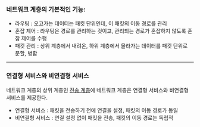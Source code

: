 ### 네트워크 계층의 기본적인 기능:
- 라우팅 : 오고가는 데이터는 패킷 단위인데, 이 패킷의 이동 경로를 관리
- 혼잡 제어 : 라우팅은 경로를 관리하는 것이고, 관리되는 경로가 혼잡하지 않도록 혼잡 제어를 수행
- 패킷 관리 : 상위 계층에서 내려온, 하위 계층에서 올라가는 데이터를 패킷 단위로 분할, 병합

---
### 연결형 서비스와 비연결형 서비스
네트워크 계층의 상위 계층인 [전송 계층](ip-transport_layer)에 네트워크 계층은 연결형 서비스와 비연결형 서비스를 제공한다.
- 연결형 서비스 : 패킷을 전송하기 전에 연결을 설정, 패킷의 이동 경로가 동일
- 비연결형 서비스 : 연결 설정 없이 패킷을 전송, 패킷의 이동 경로는 독립적